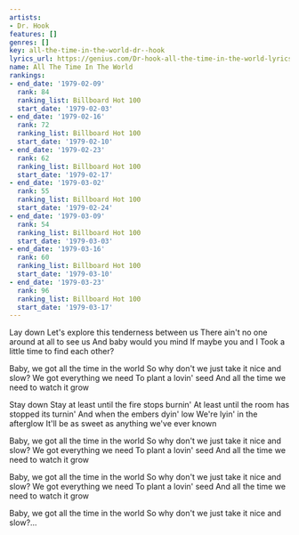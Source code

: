 ```yaml
---
artists:
- Dr. Hook
features: []
genres: []
key: all-the-time-in-the-world-dr--hook
lyrics_url: https://genius.com/Dr-hook-all-the-time-in-the-world-lyrics
name: All The Time In The World
rankings:
- end_date: '1979-02-09'
  rank: 84
  ranking_list: Billboard Hot 100
  start_date: '1979-02-03'
- end_date: '1979-02-16'
  rank: 72
  ranking_list: Billboard Hot 100
  start_date: '1979-02-10'
- end_date: '1979-02-23'
  rank: 62
  ranking_list: Billboard Hot 100
  start_date: '1979-02-17'
- end_date: '1979-03-02'
  rank: 55
  ranking_list: Billboard Hot 100
  start_date: '1979-02-24'
- end_date: '1979-03-09'
  rank: 54
  ranking_list: Billboard Hot 100
  start_date: '1979-03-03'
- end_date: '1979-03-16'
  rank: 60
  ranking_list: Billboard Hot 100
  start_date: '1979-03-10'
- end_date: '1979-03-23'
  rank: 96
  ranking_list: Billboard Hot 100
  start_date: '1979-03-17'
---
```

Lay down
Let's explore this tenderness between us
There ain't no one around at all to see us
And baby would you mind
If maybe you and I
Took a little time to find each other?

Baby, we got all the time in the world
So why don't we just take it nice and slow?
We got everything we need
To plant a lovin' seed
And all the time we need to watch it grow

Stay down
Stay at least until the fire stops burnin'
At least until the room has stopped its turnin'
And when the embers dyin' low
We're lyin' in the afterglow
It'll be as sweet as anything we've ever known

Baby, we got all the time in the world
So why don't we just take it nice and slow?
We got everything we need
To plant a lovin' seed
And all the time we need to watch it grow

Baby, we got all the time in the world
So why don't we just take it nice and slow?
We got everything we need
To plant a lovin' seed
And all the time we need to watch it grow

Baby, we got all the time in the world
So why don't we just take it nice and slow?...
